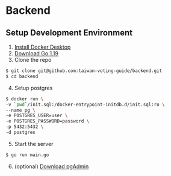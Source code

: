 # Backend

## Setup Development Environment
1. [Install Docker Desktop](https://www.docker.com/get-started/)
2. [Download Go 1.19](https://go.dev/dl/)
3. Clone the repo
```sh
$ git clone git@github.com:taiwan-voting-guide/backend.git
$ cd backend
```
4. Setup postgres
```sh
$ docker run \
-v `pwd`/init.sql:/docker-entrypoint-initdb.d/init.sql:ro \
--name pg \
-e POSTGRES_USER=user \
-e POSTGRES_PASSWORD=password \
-p 5432:5432 \
-d postgres
```
5. Start the server
```sh
$ go run main.go 
```
6. (optional) [Download pgAdmin](https://www.pgadmin.org/download/)
